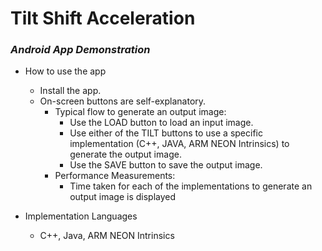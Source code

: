 # Tilt Shift Acceleration
### _Android App Demonstration_

* How to use the app
  * Install the app.
  * On-screen buttons are self-explanatory.
    * Typical flow to generate an output image:
      * Use the LOAD button to load an input image.
      * Use either of the TILT buttons to use a specific implementation (C++, JAVA, ARM NEON Intrinsics) to generate the output image.
      * Use the SAVE button to save the output image.
    * Performance Measurements:
      * Time taken for each of the implementations to generate an output image is displayed
  
* Implementation Languages
  * C++, Java, ARM NEON Intrinsics
  
